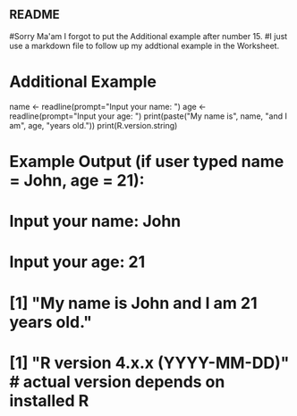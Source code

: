 ## README

#Sorry Ma'am I forgot to put the Additional example after number 15. 
#I just use a markdown file to follow up my addtional example in the Worksheet.

# Additional Example
name <- readline(prompt="Input your name: ")
age <- readline(prompt="Input your age: ")
print(paste("My name is", name, "and I am", age, "years old."))
print(R.version.string)

# Example Output (if user typed name = John, age = 21):
# Input your name: John
# Input your age: 21
# [1] "My name is John and I am 21 years old."
# [1] "R version 4.x.x (YYYY-MM-DD)"   # actual version depends on installed R